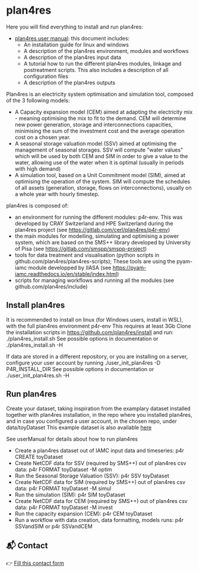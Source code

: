 # plan4res

Here you will find everything to install and run plan4res:
- [plan4res user manual](https://github.com/plan4res/documentation/blob/main/plan4resUserManual.pdf): this document includes:
  - An installation guide for linux and windows
  - A description of the plan4res environment, modules and workflows
  - A description of the plan4res input data
  - A tutorial how to run the different plan4res modules, linkage and postreatment scripts. This also includes a description of all configuration files
  - A description of the plan4res outputs

Plan4res is an electricity system optimisation and simulation tool, composed of the 3 following models:

- A Capacity expansion model (CEM) aimed at adapting the electricity mix - meaning optimising the mix to fit to the demand. CEM will determine new power generation, storage and interconnections capacities, minimising the sum of the investment cost and the average operation cost on a chosen year.
- A seasonal storage valuation model (SSV) aimed at optimising the management of seasonal storages. SSV will compute "water values" which will be used by both CEM and SIM in order to give a value to the water, allowing use of the water when it is optimal (usually in periods with high demand) 
- A simulation tool, based on a Unit Commitment model (SIM), aimed at optimising the operation of the system. SIM will compute the schedules of all assets (generation, storage, flows on interconnections), usually on a whole year with hourly timestep.

plan4res is composed of:
- an environment for running the different modules: p4r-env. This was developed by CRAY Switzerland and HPE Switzerland during the plan4res project (see https://gitlab.com/cerl/plan4res/p4r-env)
- the main modules for modelling, simulating and optimising a power system, which are based on the SMS++ library developed by University of Pisa (see https://gitlab.com/smspp/smspp-project)
- tools for data treatment and visualisation (python scripts in github.com/plan4res/plan4res-scripts); These tools are using the pyam-iamc module developped by IIASA (see https://pyam-iamc.readthedocs.io/en/stable/index.html)
- scripts for managing workflows and running all the modules (see github.com/plan4res/include)

## Install plan4res
It is recommended to install on linux (for Windows users, install in WSL), with the full plan4res environment p4r-env
This requires at least 3Gb
Clone the installation scripts in https://github.com/plan4res/install and run:
    ./plan4res_install.sh 
See possible options in documentation or ./plan4res_install.sh -H

If data are stored in a different repository, or you are installing on a server, configure your user account by running
    ./user_init_plan4res -D P4R_INSTALL_DIR
See possible options in documentation or ./user_init_plan4res.sh -H

## Run plan4res
Create your dataset, taking inspiration from the examplary dataset installed together with plan4res installation, in the repo where you installed plan4res, and in case you configured a user account, in the chosen repo, under data/toyDataset
This example dataset is also available [here](https://github.com/plan4res/toyDataset)

See userManual for details about how to run plan4res

- Create a plan4res dataset out of IAMC input data and timeseries: p4r CREATE toyDataset
- Create NetCDF data for SSV (required by SMS++) out of plan4res csv data: p4r FORMAT toyDataset -M optim
- Run the Seasonal Storage Valuation (SSV): p4r SSV toyDataset
- Create NetCDF data for SIM (required by SMS++) out of plan4res csv data: p4r FORMAT toyDataset -M simul
- Run the simulation (SIM): p4r SIM toyDataset
- Create NetCDF data for CEM (required by SMS++) out of plan4res csv data: p4r FORMAT toyDataset -M invest
- Run the capacity expansion (CEM): p4r CEM toyDataset
- Run a workflow with data creation, data formatting, models runs: p4r SSVandSIM   or p4r SSVandCEM


## 📬 Contact
👉 [Fill this contact form](https://plan4res.github.io/contact/contact.html) 

